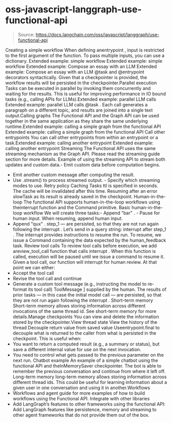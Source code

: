 # oss-javascript-langgraph-use-functional-api

> Source: https://docs.langchain.com/oss/javascript/langgraph/use-functional-api

Creating a simple workflow
When defining anentrypoint
, input is restricted to the first argument of the function. To pass multiple inputs, you can use a dictionary.
Extended example: simple workflow
Extended example: simple workflow
Extended example: Compose an essay with an LLM
Extended example: Compose an essay with an LLM
@task
and @entrypoint
decorators
syntactically. Given that a checkpointer is provided, the workflow results will
be persisted in the checkpointer.Parallel execution
Tasks can be executed in parallel by invoking them concurrently and waiting for the results. This is useful for improving performance in IO bound tasks (e.g., calling APIs for LLMs).Extended example: parallel LLM calls
Extended example: parallel LLM calls
@task
. Each call generates a paragraph on a different topic, and results are joined into a single text output.Calling graphs
The Functional API and the Graph API can be used together in the same application as they share the same underlying runtime.Extended example: calling a simple graph from the functional API
Extended example: calling a simple graph from the functional API
Call other entrypoints
You can call other entrypoints from within an entrypoint or a task.Extended example: calling another entrypoint
Extended example: calling another entrypoint
Streaming
The Functional API uses the same streaming mechanism as the Graph API. Please read the streaming guide section for more details. Example of using the streaming API to stream both updates and custom data.- Emit custom data before computation begins.
- Emit another custom message after computing the result.
- Use
.stream()
to process streamed output. - Specify which streaming modes to use.
Retry policy
Caching Tasks
ttl
is specified in seconds. The cache will be invalidated after this time.
Resuming after an error
slowTask
as its result is already saved in the checkpoint.
Human-in-the-loop
The functional API supports human-in-the-loop workflows using theinterrupt
function and the Command
primitive.
Basic human-in-the-loop workflow
We will create three tasks:- Append
"bar"
. - Pause for human input. When resuming, append human input.
- Append
"qux"
.
step_1
— are persisted, so that they are not run again following the interrupt
.
Let’s send in a query string:
interrupt
after step_1
. The interrupt provides instructions to resume the run. To resume, we issue a Command containing the data expected by the human_feedback
task.
Review tool calls
To review tool calls before execution, we add areview_tool_call
function that calls interrupt
. When this function is called, execution will be paused until we issue a command to resume it.
Given a tool call, our function will interrupt
for human review. At that point we can either:
- Accept the tool call
- Revise the tool call and continue
- Generate a custom tool message (e.g., instructing the model to re-format its tool call)
ToolMessage
] supplied by the human. The results of prior tasks — in this case the initial model call — are persisted, so that they are not run again following the interrupt
.
Short-term memory
Short-term memory allows storing information across different invocations of the same thread id. See short-term memory for more details.Manage checkpoints
You can view and delete the information stored by the checkpointer.View thread state
View the history of the thread
Decouple return value from saved value
Useentrypoint.final
to decouple what is returned to the caller from what is persisted in the checkpoint. This is useful when:
- You want to return a computed result (e.g., a summary or status), but save a different internal value for use on the next invocation.
- You need to control what gets passed to the previous parameter on the next run.
Chatbot example
An example of a simple chatbot using the functional API and theInMemorySaver
checkpointer.
The bot is able to remember the previous conversation and continue from where it left off.
Long-term memory
long-term memory allows storing information across different thread ids. This could be useful for learning information about a given user in one conversation and using it in another.Workflows
- Workflows and agent guide for more examples of how to build workflows using the Functional API.
Integrate with other libraries
- Add LangGraph’s features to other frameworks using the functional API: Add LangGraph features like persistence, memory and streaming to other agent frameworks that do not provide them out of the box.